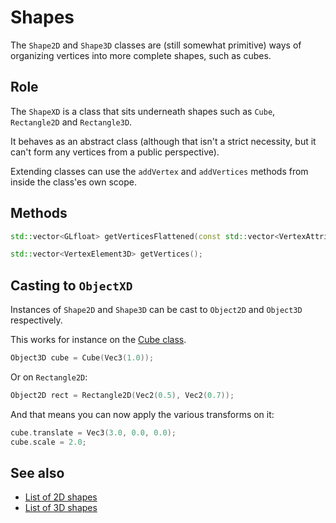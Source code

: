 # Shapes

The ``Shape2D`` and ``Shape3D`` classes are (still somewhat primitive) ways of organizing vertices into more
complete shapes, such as cubes.

## Role
The ``ShapeXD`` is a class that sits underneath shapes such as ``Cube``, ``Rectangle2D`` and ``Rectangle3D``.

It behaves as an abstract class (although that isn't a strict necessity, but it can't form any
vertices from a public perspective).

Extending classes can use the ``addVertex`` and ``addVertices`` methods from inside the class'es
own scope.

## Methods
````c++
std::vector<GLfloat> getVerticesFlattened(const std::vector<VertexAttribute> attributes);

std::vector<VertexElement3D> getVertices();
````

## Casting to ``ObjectXD``
Instances of ``Shape2D`` and ``Shape3D`` can be cast to ``Object2D`` and ``Object3D`` respectively.

This works for instance on the [Cube class](3d-shapes.md).

````c++
Object3D cube = Cube(Vec3(1.0));
````

Or on ``Rectangle2D``:
````c++
Object2D rect = Rectangle2D(Vec2(0.5), Vec2(0.7));
````

And that means you can now apply the various transforms on it:

````c++
cube.translate = Vec3(3.0, 0.0, 0.0);
cube.scale = 2.0;
````

## See also
* [List of 2D shapes](2d-shapes.md)
* [List of 3D shapes](3d-shapes.md)